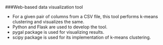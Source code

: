 ###Web-based data visualization tool

* For a given pair of columns from a CSV file, this tool performs k-means clustering and visualizes the same.  
* Python and Flask are used to develop the tool.  
* pygal package is used for visualizing results.  
* scipy package is used for its implementation of k-means clustering.
